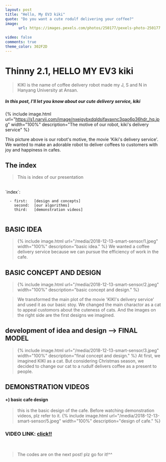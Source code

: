 ```yaml
---
layout: post
title: "Hello, My EV3 kiki"
quote: "Do you want a cute rodulf delivering your coffee?"
image:
      url: https://images.pexels.com/photos/250177/pexels-photo-250177.jpeg?auto=compress&cs=tinysrgb&dpr=1&w=500
      
video: false
comments: true
theme_color: 302F2D
---
```


# Thinny 2.1, HELLO MY EV3 kiki

>KIKI is the name of coffee delivery robot made my J, S and N in Hanyang University at Ansan. 
##### In this post, I'll let you know about our cute delivery service, kiki

{% include image.html url="https://s1.narvii.com/image/nxeigvbxdqldsifavaxnc3qao6p36hdr_hq.jpg" width="100%" description="The motive of our robot, kiki's delivery service" %}

This picture above is our robot's motive, the movie 'Kiki's delivery service'. We wanted to make an adorable robot to deliver coffees to customers with joy and happiness in cafes.

## The index 

>This is index of our presentation 
<br>
`index`:

~~~
  - first:   [design and concepts]
    second:  [our algorithms]
    third:   [demonstration videos]
    
~~~

## BASIC IDEA

> {% include image.html url="/media/2018-12-13-smart-sensor/1.jpeg" width="100%" description="basic idea." %}
> We wanted a coffee delivery service because we can pursue the efficiency of work in the cafe.

## BASIC CONCEPT AND DESIGN

> {% include image.html url="/media/2018-12-13-smart-sensor/2.jpeg" width="100%" description="basic concept and design." %}

> We transformed the main plot of the movie 'KIKI's delivery service' and used it as our basic stoy. We changed the main charactor as a cat to appeal customors about the cuteness of cats. And the images on the right side are the first designs we imagined. 

## development of idea and design --> FINAL MODEL

> {% include image.html url="/media/2018-12-13-smart-sensor/3.jpeg" width="100%" description="final concept and design." %}
> At first, we imagined KIKI as a cat. But considering Christmas season, we decided to change our cat to a rudulf delivers coffee as a present to people.

## DEMONSTRATION VIDEOS

#### +) basic cafe design
> this is the basic design of the cafe. Before watching demonstration videos, plz refer to it.
{% include image.html url="/media/2018-12-13-smart-sensor/5.jpeg" width="100%" description="design of cafe." %}

### VIDEO LINK: [click!!](https://www.youtube.com/channel/UCx8gNLe9X591gEYzW32QSjg?view_as=subscriber)

<br>

>The codes are on the next post! plz go for it!^^

